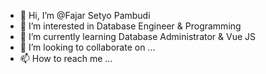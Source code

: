 - 👋 Hi, I’m @Fajar Setyo Pambudi
- 👀 I’m interested in Database Engineer & Programming
- 🌱 I’m currently learning Database Administrator & Vue JS
- 💞️ I’m looking to collaborate on ...
- 📫 How to reach me ...

<!---
Fajar010300/Fajar010300 is a ✨ special ✨ repository because its `README.md` (this file) appears on your GitHub profile.
You can click the Preview link to take a look at your changes.
--->
